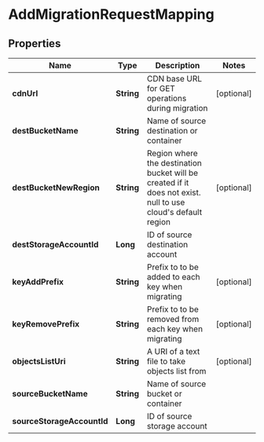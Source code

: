 
# AddMigrationRequestMapping

## Properties
Name | Type | Description | Notes
------------ | ------------- | ------------- | -------------
**cdnUrl** | **String** | CDN base URL for GET operations during migration |  [optional]
**destBucketName** | **String** | Name of source destination or container | 
**destBucketNewRegion** | **String** | Region where the destination bucket will be created if it does not exist. null to use cloud&#39;s default region |  [optional]
**destStorageAccountId** | **Long** | ID of source destination account | 
**keyAddPrefix** | **String** | Prefix to to be added to each key when migrating |  [optional]
**keyRemovePrefix** | **String** | Prefix to to be removed from each key when migrating |  [optional]
**objectsListUri** | **String** | A URI of a text file to take objects list from |  [optional]
**sourceBucketName** | **String** | Name of source bucket or container | 
**sourceStorageAccountId** | **Long** | ID of source storage account | 



